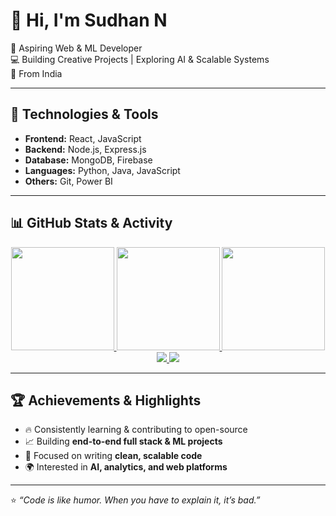 # 👋 Hi, I'm Sudhan N  

🚀 Aspiring Web & ML Developer  
💻 Building Creative Projects | Exploring AI & Scalable Systems  
📍 From India  

---

## 🔧 Technologies & Tools  
- **Frontend:** React, JavaScript  
- **Backend:** Node.js, Express.js  
- **Database:** MongoDB, Firebase  
- **Languages:** Python, Java, JavaScript  
- **Others:** Git, Power BI  

---

## 📊 GitHub Stats & Activity  

<div align="center">

<!-- GitHub Stats -->
<a href="https://github.com/ISudhan">
  <img src="https://github-readme-stats.vercel.app/api?username=ISudhan&show_icons=true&theme=tokyonight&include_all_commits=true&count_private=true&hide_title=false&border_radius=12&border_color=2e3440&ring_color=7f5af0" height="165"/>
</a>

<!-- Top Languages -->
<a href="https://github.com/ISudhan">
  <img src="https://github-readme-stats.vercel.app/api/top-langs/?username=ISudhan&layout=compact&theme=tokyonight&border_radius=12&border_color=2e3440&langs_count=8&hide=html,css" height="165"/>
</a>

<!-- Streak Stats -->
<a href="https://streak-stats.demolab.com">
  <img src="https://streak-stats.demolab.com?user=ISudhan&theme=tokyonight&border_radius=12&hide_border=false&background=1a1b27&ring=7f5af0&fire=ff6b6b&currStreakLabel=ffffff" height="165"/>
</a>

<!-- Activity Graph -->
<a href="https://github.com/ashutosh00710/github-readme-activity-graph">
  <img src="https://github-readme-activity-graph.vercel.app/graph?username=ISudhan&theme=tokyo-night&hide_border=true&area=true&line=7f5af0&point=ffffff" />
</a>

<!-- LeetCode Card -->
<img src="https://leetcard.jacoblin.cool/ISudhan?theme=dark&font=Karma&ext=heatmap&border_radius=10" />

</div>

---

## 🏆 Achievements & Highlights  

- 🔥 Consistently learning & contributing to open-source  
- 📈 Building **end-to-end full stack & ML projects**  
- 🎯 Focused on writing **clean, scalable code**  
- 🌍 Interested in **AI, analytics, and web platforms**  

---

⭐️ *“Code is like humor. When you have to explain it, it’s bad.”*  
